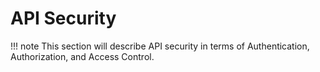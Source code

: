 # API Security

!!! note
    This section will describe API security in terms of Authentication, Authorization, and Access Control. 

